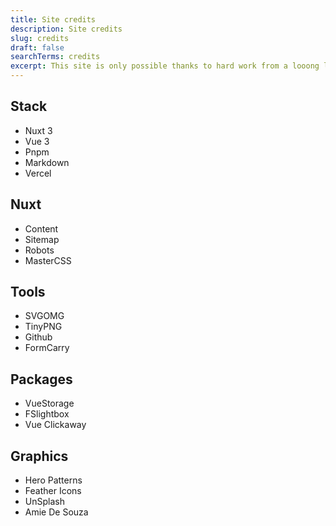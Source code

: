 ```yaml
---
title: Site credits
description: Site credits
slug: credits
draft: false
searchTerms: credits
excerpt: This site is only possible thanks to hard work from a looong list of fine folks who have all contributed their skills, time and energy to provide the web development community with the awesome tools we have at our disposal.
---
```

<div class="flex jc:space-between pr:50">
<div>

## Stack
- Nuxt 3
- Vue 3
- Pnpm
- Markdown
- Vercel

</div>
<div>

## Nuxt
- Content
- Sitemap
- Robots
- MasterCSS

</div>
<div>

## Tools
- SVGOMG
- TinyPNG
- Github
- FormCarry

</div>
<div>

## Packages
- VueStorage
- FSlightbox
- Vue Clickaway

</div>
<div>

## Graphics
- Hero Patterns
- Feather Icons
- UnSplash
- Amie De Souza

</div>
</div>